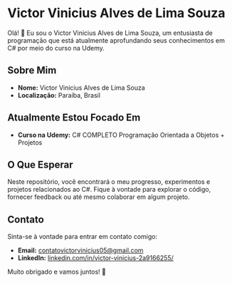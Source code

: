 # Victor Vinicius Alves de Lima Souza

Olá! 👋 Eu sou o Victor Vinicius Alves de Lima Souza, um entusiasta de programação que está atualmente aprofundando seus conhecimentos em C# por meio do curso na Udemy.  

## Sobre Mim

- **Nome:** Victor Vinicius Alves de Lima Souza
- **Localização:** Paraíba, Brasil

## Atualmente Estou Focado Em

- **Curso na Udemy:** C# COMPLETO Programação Orientada a Objetos + Projetos
  
## O Que Esperar

Neste repositório, você encontrará o meu progresso, experimentos e projetos relacionados ao C#. Fique à vontade para explorar o código, fornecer feedback ou até mesmo colaborar em algum projeto.

## Contato

Sinta-se à vontade para entrar em contato comigo:

- **Email:** [contatovictorvinicius05@gmail.com](mailto:contatovictorvinicius05@gmail.com)
- **LinkedIn:** [linkedin.com/in/victor-vinicius-2a9166255/](https://www.linkedin.com/in/victor-vinicius-2a9166255/)

Muito obrigado e vamos juntos! 🚀

